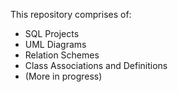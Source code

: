 This repository comprises of:
  - SQL Projects
  - UML Diagrams
  - Relation Schemes
  - Class Associations and Definitions
  - (More in progress)

